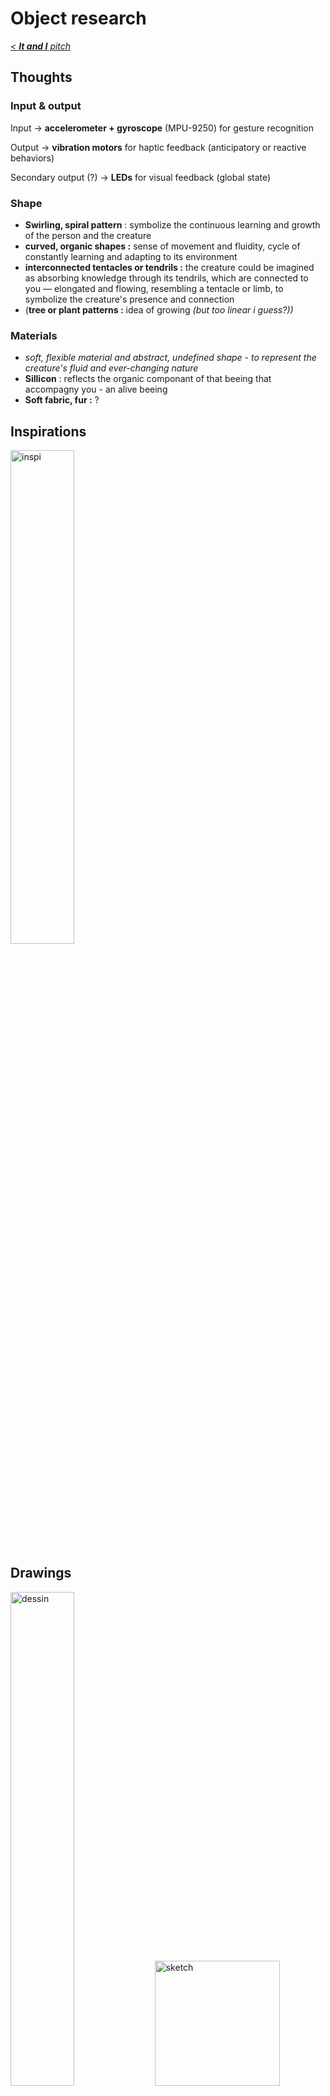 # Object research
*[< **It and I** pitch](../pitches/2022-11-28-pitch.md)*

## Thoughts

### Input & output
 Input → **accelerometer + gyroscope** (MPU-9250) for gesture recognition

 Output → **vibration motors** for haptic feedback (anticipatory or reactive behaviors)

 Secondary output (?) → **LEDs** for visual feedback (global state)

### Shape

- **Swirling, spiral pattern** : symbolize the continuous learning and growth of the person and the creature
- **curved, organic shapes :** sense of movement and fluidity, cycle of constantly learning and adapting to its environment
- **interconnected tentacles or tendrils :** the creature could be imagined as absorbing knowledge through its tendrils, which are connected to you — elongated and flowing, resembling a tentacle or limb, to symbolize the creature's presence and connection
- (**tree or plant patterns :** idea of growing *(but too linear i guess?))*

### Materials
- *soft, flexible material and abstract, undefined shape - to represent the creature's fluid and ever-changing nature*
- **Sillicon** : reflects the organic componant of that beeing that accompagny you - an alive beeing
- **Soft fabric, fur :** ?

## Inspirations
<img
  src="images/2022-12-06/inspi_01.jpg"
  alt="inspi"
  style="display: inline-block; margin: 0 auto; width: 45%">

## Drawings
<img
  src="images/2022-12-06/dessin_01.jpg"
  alt="dessin"
  style="display: inline-block; margin: 0 auto; width: 45%">
  <img
  src="images/2022-12-06/sketch_01.jpg"
  alt="sketch"
  style="display: inline-block; margin: 0 auto; width: 200px">
  <img
  src="images/2022-12-06/sketch_02.jpg"
  alt="sketch"
  style="display: inline-block; margin: 0 auto; width: 200px">
  <img
  src="images/2022-12-06/sketch_03.jpg"
  alt="sketch"
  style="display: inline-block; margin: 0 auto; width: 200px">
  <img
  src="images/2022-12-06/sketch_04.jpg"
  alt="sketch"
  style="display: inline-block; margin: 0 auto; width: 200px">

## Prototypes
  <img
  src="images/2022-12-06/proto_01-1.jpg"
  alt="proto"
  style="display: inline-block; margin: 0 auto; width: 200px">
  <img
  src="images/2022-12-06/proto_01-2.jpg"
  alt="proto"
  style="display: inline-block; margin: 0 auto; width: 200px">
  <img
  src="images/2022-12-06/proto_02-1.jpg"
  alt="proto"
  style="display: inline-block; margin: 0 auto; width: 200px">
  <img
  src="images/2022-12-06/proto_02-2.jpg"
  alt="proto"
  style="display: inline-block; margin: 0 auto; width: 200px">
  <img
  src="images/2022-12-06/proto_03-1.jpg"
  alt="proto"
  style="display: inline-block; margin: 0 auto; width: 200px">
  <img
  src="images/2022-12-06/proto_03-2.jpg"
  alt="proto"
  style="display: inline-block; margin: 0 auto; width: 200px">
  <img
  src="images/2022-12-06/proto_04-1.jpg"
  alt="proto"
  style="display: inline-block; margin: 0 auto; width: 200px">
  <img
  src="images/2022-12-06/proto_04-2.jpg"
  alt="proto"
  style="display: inline-block; margin: 0 auto; width: 200px">
  
  ## 3D Models
  <img
  src="images/2023-01-06/shape_01.JPG"
  alt="proto"
  style="display: inline-block; margin: 0 auto; width: 400px">
    <img
  src="images/2023-01-06/shape_02.JPG"
  alt="proto"
  style="display: inline-block; margin: 0 auto; width: 400px">
    <img
  src="images/2023-01-06/shape_04.JPG"
  alt="proto"
  style="display: inline-block; margin: 0 auto; width: 400px">
    <img
  src="images/2023-01-06/shape_05.JPG"
  alt="proto"
  style="display: inline-block; margin: 0 auto; width: 400px">
    <img
  src="images/2023-01-06/shape_06.JPG"
  alt="proto"
  style="display: inline-block; margin: 0 auto; width: 400px">
    <img
  src="images/2023-01-06/shape_07.JPG"
  alt="proto"
  style="display: inline-block; margin: 0 auto; width: 400px">
  <img
  src="images/2023-01-06/printed_01.jpg"
  alt="proto"
  style="display: inline-block; margin: 0 auto; width: 400px">